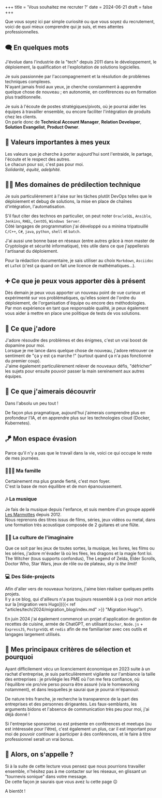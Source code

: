 +++
title = 'Vous souhaitez me recruter ?'
date = 2024-06-21
draft = false
+++

Que vous soyez ici par simple curiosité ou que vous soyez du recrutement, voici de quoi mieux comprendre qui je suis, et mes attentes professionnelles.  

## 🗨️ En quelques mots

J'évolue dans l'industrie de la "tech" depuis 2011 dans le développement, le déploiement, la qualification et l'exploitation de solutions logicielles.  

Je suis passionnée par l'accompagnement et la résolution de problèmes techniques complexes.  
N'ayant jamais froid aux yeux, je cherche constamment à apprendre quelque chose de nouveau ; en autonomie, en conférences ou en formation plus traditionnelle.  

Je suis à l'écoute de postes stratégiques/pivots, où je pourrai aider les équipes à travailler ensemble, ou encore faciliter l'intégration de produits chez les clients.  
On parle donc de **Technical Account Manager**, **Relation Developer**, **Solution Evangelist**, **Product Owner**.

## 🤝 Valeurs importantes à mes yeux

Les valeurs que je cherche à porter aujourd'hui sont l'entraide, le partage, l'écoute et le respect des autres.  
Le chacun pour soi, c'est pas pour moi.  
_Solidarité, équité, adelphité._  


## 👩‍💻 Mes domaines de prédilection technique

Je suis particulièrement à l'aise sur les tâches plutôt DevOps telles que le déploiement et debug de solutions, la mise en place de chaînes d'intégration, l'automatisation.  

S'il faut citer des technos en particulier, on peut noter `OracleSQL`, `Ansible`, `Jenkins`, `RHEL`, `CentOS`, `Windows Server`.  
Côté langages de programmation j'ai développé ou a minima tripatouillé `C/C++`, `C#`, `java`, `python`, `shell` et `batch`.  

J'ai aussi une bonne base en réseaux (entre autres grâce à mon master de Cryptologie et sécurité informatique), très utile dans ce que j'appellerais l'artisanat du déploiement.  

Pour la rédaction documentaire, je sais utiliser au choix `Markdown`, `Asciidoc` et `LaTeX` (c'est ça quand on fait une licence de mathématiques...).  

## ➕ Ce que je peux vous apporter dès à présent

Dès demain je peux vous apporter un nouveau point de vue curieux et expérimenté sur vos problématiques, qu'elles soient de l'ordre du déploiement, de l'organisation d'équipe ou encore des méthodologies.  
Par mon expérience en tant que responsable qualité, je peux également vous aider à mettre en place une politique de tests de vos solutions.  

## 🫶 Ce que j'adore

J'adore résoudre des problèmes et des énigmes, c'est un vrai boost de dopamine pour moi.  
Lorsque je me lance dans quelque chose de nouveau, j'adore retrouver ce sentiment de "ça y est ça marche !" (surtout quand ça n'a pas fonctionné du premier coup).  
J'aime également particulièrement relever de nouveaux défis, "défricher" les sujets pour ensuite pouvoir passer la main sereinement aux autres équipes.

## 📖 Ce que j'aimerais découvrir

Dans l'absolu un peu tout !  

De façon plus pragmatique, aujourd'hui j'aimerais comprendre plus en profondeur l'IA, et en apprendre plus sur les technologies cloud (Docker, Kubernetes).

## 🪁 Mon espace évasion

Parce qu'il n'y a pas que le travail dans la vie, voici ce qui occupe le reste de mes journées.

### 👨‍👩‍👧 Ma famille

Certainement ma plus grande fierté, c'est mon foyer.  
C'est la base de mon équilibre et de mon épanouissement.

### 🎶 La musique

Je fais de la musique depuis l'enfance, et suis membre d'un groupe appelé [Les Marmottes](https://www.facebook.com/LesMarmottesEpiques) depuis 2012.  
Nous reprenons des titres issus de films, séries, jeux vidéos ou metal, dans une formation très acoustique composée de 2 guitares et une flûte.  

### 🧚‍♀️ La culture de l'imaginaire

Que ce soit par les jeux de toutes sortes, la musique, les livres, les films ou les séries, j'adore m'évader là où les fées, les dragons et la magie font loi.  
The Witcher (tous supports confondus), The Legend of Zelda, Elder Scrolls, Doctor Who, Star Wars, jeux de rôle ou de plateau, _sky is the limit!_

### 💻 Des Side-projects

Afin d'aller vers de nouveaux horizons, j'aime bien réaliser quelques petits projets.  
Il y a ce blog, qui d'ailleurs n'a pas toujours ressemblé à ça (voir mon article sur la [migration vers Hugo]({{< ref "articles/tech/2024/migration_blog/index.md" >}} "Migration Hugo").  

En juin 2024 j'ai également commencé un projet d'application de gestion de recettes de cuisine, armée de ChatGPT, en utilisant `Docker`, `Node.js` + `ExpressJS`, `PostgreSQL` et `redis` afin de me familiariser avec ces outils et langages largement utilisés.

## 👀 Mes principaux critères de sélection et pourquoi

Ayant difficilement vécu un licenciement économique en 2023 suite à un rachat d'entreprise, je suis particulièrement vigilante sur l'ambiance la taille des entreprises : je privilégie les PME où l'on me fera confiance, où l'équilibre vie pro/vie perso pourra être assuré (via le homeworking notamment), et dans lesquelles je saurai que je pourrai m'épanouir.  

De nature très franche, je recherche la transparence de la part des entreprises et des personnes dirigeantes. Les faux-semblants, les arguments bidons et l'absence de communication très peu pour moi, j'ai déjà donné ! 

Si l'entreprise sponsorise ou est présente en conférences et meetups (ou est intéressée pour l'être), c'est également un plus, car il est important pour moi de pouvoir continuer à participer à des conférences, et le faire à titre professionnel serait un vrai bonus.

## 🤙 Alors, on s'appelle ?

Si à la suite de cette lecture vous pensez que nous pourrions travailler ensemble, n'hésitez pas à me contacter sur les réseaux, en glissant un "tournevis sonique" dans votre message.  
De cette façon je saurais que vous avez lu cette page 😉

A bientôt !
